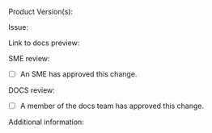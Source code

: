 <!--- PR title format: [GH#<gh-issue-id>][DOCS#<jira-issue-id>]: <short-description-of-the-pr> --->

Product Version(s):
<!--- Specify which versions of Calico, Calico Enterprise, and Calico Cloud your PR applies to. -->

Issue:
<!--- Add a link to the Jira ticket or GitHub issue, if applicable. --->

Link to docs preview:
<!--- Add direct link(s) to the exact page(s) with updated content from the preview build. --->

SME review:
- [ ] An SME has approved this change. 
<!--- SME approval is required to merge a PR except for changes that do not impact the meaning of the docs. --->

DOCS review:
- [ ] A member of the docs team has approved this change.
<!-- The Docs team must review and approve all changes. -->

Additional information:
<!--- Optional: Include additional context or expand the description here.--->

<!--- After you open your PR, ask for review from docs team:
  For community authors: tag @tigera/docs to ask for a review when your PR is ready --->